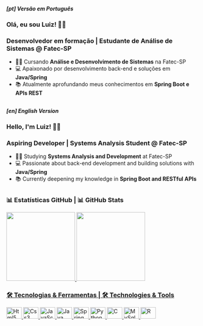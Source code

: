 ##### [pt] Versão em Português
### Olá, eu sou Luiz! 👩‍💻 
### Desenvolvedor em formação | Estudante de Análise de Sistemas @ Fatec-SP  
- 👩‍🎓 Cursando **Análise e Desenvolvimento de Sistemas** na Fatec-SP  
- 💻 Apaixonado por desenvolvimento back-end e soluções em **Java/Spring**  
- 📚 Atualmente aprofundando meus conhecimentos em **Spring Boot e APIs REST**  

##

##### [en] English Version
### Hello, I'm Luiz! 👩‍💻
### Aspiring Developer | Systems Analysis Student @ Fatec-SP
- 👩‍🎓 Studying **Systems Analysis and Development** at Fatec-SP  
- 💻 Passionate about back-end development and building solutions with **Java/Spring**  
- 📚 Currently deepening my knowledge in **Spring Boot and RESTful APIs**

##

### 📊 Estatísticas GitHub | 📊 GitHub Stats
<div>
  <a href="https://github.com/rickoshi">
  <img loading="lazy" height="180em" src="https://github-readme-stats.vercel.app/api?username=rickoshi&show_icons=true&theme=dracula&include_all_commits=true&count_private=true"/>
  <img loading="lazy" height="180em" src="https://github-readme-stats.vercel.app/api/top-langs/?username=rickoshi&layout=compact&langs_count=7&theme=dracula"/>
</div>

### 🛠️ Tecnologias & Ferramentas | 🛠️ Technologies & Tools
<div>
  <img loading="lazy" alt="Html5" src="https://cdn.jsdelivr.net/gh/devicons/devicon@latest/icons/html5/html5-original.svg" height="30" width="40"/>
  <img loading="lazy" alt="Css3" src="https://cdn.jsdelivr.net/gh/devicons/devicon@latest/icons/css3/css3-original.svg" height="30" width="40"/>
  <img loading="lazy" alt="JavaScript" src="https://cdn.jsdelivr.net/gh/devicons/devicon@latest/icons/javascript/javascript-original.svg" height="30" width="40"/>
  <img loading="lazy" alt="Java" src="https://cdn.jsdelivr.net/gh/devicons/devicon@latest/icons/java/java-original.svg" height="30" width="40"/>
  <img loading="lazy" alt="Spring" src="https://cdn.jsdelivr.net/gh/devicons/devicon@latest/icons/spring/spring-original.svg" height="30" width="40"/>
  <img loading="lazy" alt="Python" src="https://cdn.jsdelivr.net/gh/devicons/devicon@latest/icons/python/python-original.svg" height="30" width="40"/>
  <img loading="lazy" alt="C" src="https://cdn.jsdelivr.net/gh/devicons/devicon@latest/icons/c/c-original.svg" height="30" width="40"/>
  <img loading="lazy" alt="MySql" src="https://cdn.jsdelivr.net/gh/devicons/devicon@latest/icons/mysql/mysql-original.svg" height="30" width="40"/>
  <img loading="lazy" alt="R" src="https://cdn.jsdelivr.net/gh/devicons/devicon@latest/icons/r/r-original.svg" height="30" width="40"/>
</div>
